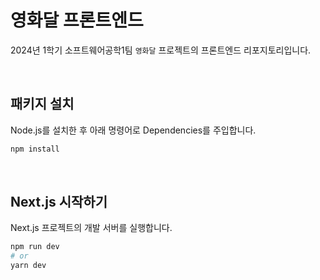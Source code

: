 # 영화달 프론트엔드
2024년 1학기 소프트웨어공학1팀 `영화달` 프로젝트의 프론트엔드 리포지토리입니다.

<br/>

## 패키지 설치

Node.js를 설치한 후 아래 명령어로 Dependencies를 주입합니다.


```bash
npm install
```

<br/>

## Next.js 시작하기
Next.js 프로젝트의 개발 서버를 실행합니다.

```bash
npm run dev
# or
yarn dev
```


<br/>
